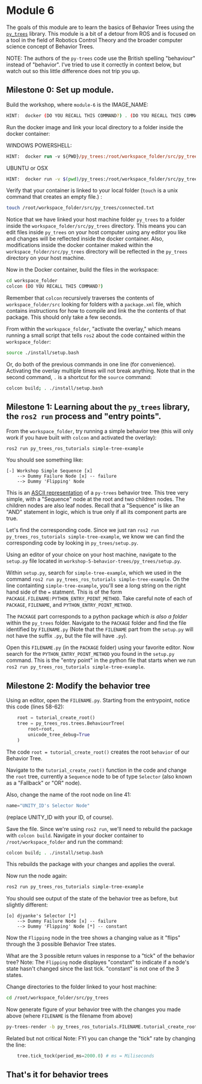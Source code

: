 
# Module 6

The goals of this module are to learn the basics of Behavior Trees using the [`py_trees`](https://github.com/splintered-reality/py_trees) library. This module is a bit of a detour from ROS and is focused on a tool in the field of Robotics Control Theory and the broader computer science concept of Behavior Trees.

NOTE:  The authors of the `py-trees` code use the British spelling "behaviour" instead of "behavior".   I've tried to use it correctly in context below, but watch out so this little difference does not trip you up.

## Milestone 0: Set up module.

Build the workshop, where `module-6` is the IMAGE_NAME:

```bash
HINT:  docker (DO YOU RECALL THIS COMMAND?) . (DO YOU RECALL THIS COMMAND?) IMAGE_NAME
```

Run the docker image and link your local directory to a folder inside the docker container:

WINDOWS POWERSHELL:

```ps
HINT:  docker run -v ${PWD}/py_trees:/root/workspace_folder/src/py_trees -it IMAGE_NAME
```

UBUNTU or OSX

```bash
HINT:  docker run -v $(pwd)/py_trees:/root/workspace_folder/src/py_trees -it IMAGE_NAME
```

Verify that your container is linked to your local folder (`touch` is a unix command that creates an empty file.) :

```bash
touch /root/workspace_folder/src/py_trees/connected.txt
```

Notice that we have linked your host machine folder `py_trees` to a folder inside the `workspace_folder/src/py_trees` directory.   This means you can edit files inside `py_trees` on your host computer using any editor you like and changes will be reflected inside the docker container.  Also, modifications inside the docker container maked within the `workspace_folder/src/py_trees` directory will be reflected in the `py_trees` directory on your host machine.

Now in the Docker container, build the files in the workspace:

```bash
cd workspace_folder
colcon (DO YOU RECALL THIS COMMAND?)
```

Remember that `colcon` recursively traverses the contents of `workspace_folder/src` looking for folders with a `package.xml` file, which contains instructions for how to compile and link the the contents of that package.  This should only take a few seconds.

From within the `workspace_folder`, "activate the overlay," which means running a small script that tells `ros2` about the code contained within the `workspace_folder`:

```bash
source ./install/setup.bash
```

Or, do both of the previous commands in one line (for convenience).  Activating the overlay multiple times will not break anything.  Note that in the second command, `.` is a shortcut for the `source` command:

```bash
colcon build; . ./install/setup.bash
```

## Milestone 1: Learning about the `py_trees` library, the `ros2 run` process and "entry points".
 
From the `workspace_folder`, try running a simple behavior tree (this will only work if you have built with `colcon` and activated the overlay):

```bash
ros2 run py_trees_ros_tutorials simple-tree-example
```

You should see something like:

```
[-] Workshop Simple Sequence [x]
    --> Dummy Failure Node [x] -- failure
    --> Dummy 'Flipping' Node
```

This is an [ASCII representation](https://en.wikipedia.org/wiki/ASCII) of a `py-trees` behavior tree.
This tree very simple, with a "Sequence" node at the root and two children nodes.
The children nodes are also leaf nodes.  Recall that a "Sequence" is like an "AND" statement in logic, which is true only if all its component parts are true.

Let's find the corresponding code.  Since we just ran `ros2 run py_trees_ros_tutorials simple-tree-example`, we know we can find the corresponding code by looking in `py_trees/setup.py`.

Using an editor of your choice on your host machine, navigate to the `setup.py` file located in `workshop-5-behavior-trees/py_trees/setup.py`.

Within `setup.py`, search for `simple-tree-example`, which we used in the command `ros2 run py_trees_ros_tutorials simple-tree-example`.
On the line containting `simple-tree-example`, you'll see a long string on the right hand side of the `=` statment.  This is of the form `PACKAGE.FILENAME:PYTHON_ENTRY_POINT_METHOD`.   Take careful note of each of `PACKAGE`, `FILENAME`, and `PYTHON_ENTRY_POINT_METHOD`.  

The `PACKAGE` part corresponds to a python package *which is also a folder* within the `py_trees` folder.
Navigate to the `PACKAGE` folder and find the file identified by `FILENAME.py`  (Note that the `FILENAME` part from the `setup.py` will not have the suffix `.py`, but the file will have `.py`).  

Open this `FILENAME.py` (in the `PACKAGE` folder) using your favorite editor.  Now search for the `PYTHON_ENTRY_POINT_METHOD` you found in the `setup.py` command.  This is the "entry point" in the python file that starts when we run `ros2 run py_trees_ros_tutorials simple-tree-example`.

## Milestone 2: Modify the behavior tree

Using an editor, open the `FILENAME.py`.   Starting from the entrypoint, notice this code (lines 58-62):

```python
    root = tutorial_create_root()
    tree = py_trees_ros.trees.BehaviourTree(
        root=root,
        unicode_tree_debug=True
    )
```

The code `root = tutorial_create_root()` creates the root `behavior` of our Behavior Tree.

Navigate to the `tutorial_create_root()` function in the code and change the `root` tree, currently a `Sequence` node to be of type `Selector` (also known as a "Fallback" or "OR" node).

Also, change the name of the root node on line 41:

```python
name="UNITY_ID's Selector Node"
```

(replace UNITY_ID with your ID, of course).

Save the file.  Since we're using `ros2 run`, we'll need to rebuild the package with `colcon build`.  Navigate in your docker container to `/root/workspace_folder` and run the command:

```bash
colcon build; . ./install/setup.bash
```

This rebuilds the package with your changes and applies the overal.

Now run the node again:

```bash
ros2 run py_trees_ros_tutorials simple-tree-example
```

You should see output of the state of the behavior tree as before, but slightly different:

```
[o] djyanke's Selector [*]
    --> Dummy Failure Node [x] -- failure
    --> Dummy 'Flipping' Node [*] -- constant
```

Now the `Flipping` node in the tree shows a changing value as it "flips" through the 3 possible Behavior Tree states.

What are the 3 possible return values in response to a "tick" of the behavior tree? Note: The `Flipping` node displayes "constant" to indicate if a node's state hasn't changed since the last tick. "constant" is not one of the 3 states.

Change directories to the folder linked to your host machine:

```bash
cd /root/workspace_folder/src/py_trees
```

Now generate figure of your behavior tree with the changes you made above (where `FILENAME` is the filename from above)

```bash
py-trees-render -b py_trees_ros_tutorials.FILENAME.tutorial_create_root
```

Related but not critical Note: FYI you can change the "tick" rate by changing the line:

```python
    tree.tick_tock(period_ms=2000.0) # ms = Miliseconds
```

## That's it for behavior trees
